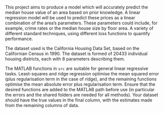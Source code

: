 This project aims to produce a model which will accurately predict the median house value of an area based on prior knowledge. A linear regression model will be used to predict these prices as a linear combination of the area’s parameters. These parameters could include, for example, crime rates or the median house size by floor area. A variety of different standard techniques, using different loss functions to quantify performance. 

The dataset used is the California Housing Data Set, based on the Californian Census in 1990. The dataset is formed of 20433 individual housing districts, each with 8 parameters describing them.

The MATLAB functions in `src` are suitable for general linear regressive tasks. Least-squares and ridge regression optimise the mean squared error (plus regularisation term in the case of ridge), and the remaining functions optimise the mean absolute error plus regularisation term. Ensure that the desired functions are added to the MATLAB path before use (in particular the errors and the shared folders are needed for all methods). Your dataset should have the true values in the final column, with the estimates made from the remaining columns of data.
